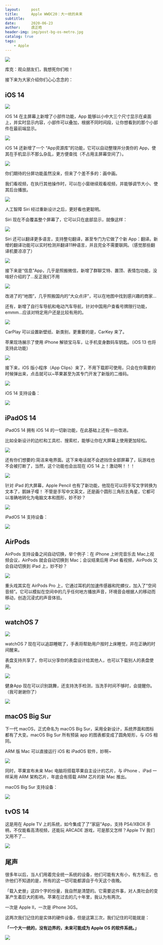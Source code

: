 ```yaml
---
layout:     post
title:      Apple WWDC20：大一统的未来 
subtitle:   
date:       2020-06-23 
author:     虞正皓
header-img: img/post-bg-os-metro.jpg
catalog: true 
tags:
    - Apple
---
```

![](https://tva1.sinaimg.cn/large/007S8ZIlly1gg3nxjaku2j30h509pdmr.jpg)

库克：观众朋友们，我想死你们啦！

接下来为大家介绍你们心心念念的：

## iOS 14

![](https://tva1.sinaimg.cn/large/007S8ZIlly1gg3og3n9z6j30ih09aten.jpg)

iOS 14 在主屏幕上新增了小部件功能，App 能够以小中大三个尺寸显示在桌面上，并实时显示内容，小部件可以叠加，根据不同时间段，让你想看到的那个小部件在最前端显示。

![](https://tva1.sinaimg.cn/large/007S8ZIlly1gg3ogh3le5j30ih09ak02.jpg)

iOS 14 还新增了一个 “App资源库”的功能，它可以自动整理并分类你的 App，使其在手机显示不那么杂乱，更方便查找（不占用主屏幕空间了）。

![](https://tva1.sinaimg.cn/large/007S8ZIlly1gg3ogtvo9bj30ih09z0vo.jpg)

你们期待的分屏功能虽然没来，但来了个差不多的：画中画。

我们看视频，在执行其他操作时，可以在小窗继续观看视频，并能够调节大小、使其后台播放。

![](https://tva1.sinaimg.cn/large/007S8ZIlly1gg3oh41ynej30ih09zgog.jpg)

人工智障 Siri 经过重新设计之后，更好看也更聪明。

Siri 现在不会覆盖整个屏幕了，它可以只在底部显示，就像这样：

![](https://tva1.sinaimg.cn/large/007S8ZIlly1gg3ohingw8j30ih09z770.jpg)

Siri 还可以翻译更多语言，支持整句翻译，甚至专门为它做了个新 App：翻译。新增的翻译功能可以实时检测并翻译11种语言，并且完全不需要联网。（感觉那些翻译机要凉凉了）

![](https://tva1.sinaimg.cn/large/007S8ZIlly1gg3ohyk5v9j30ih09zmz4.jpg)

接下来是“信息”App，几乎是照搬微信，新增了群聊艾特、置顶、表情包功能，没啥好介绍的了...反正我们不用

![](https://tva1.sinaimg.cn/large/007S8ZIlly1gg3oica2z9j30ih09zq5s.jpg)

改进了的“地图”，几乎照搬国内的“大众点评”，可以在地图中找到感兴趣的商家...

还有，新增了自行车导航和电动汽车导航，针对中国用户查看号牌限行功能，emmm...应该对特定用户还是比较有用的。

![](https://tva1.sinaimg.cn/large/007S8ZIlly1gg3oimbucjj30ih09zwha.jpg)

CarPlay 可以设置新壁纸、新类别，更重要的是，CarKey 来了。

苹果现场展示了使用 iPhone 解锁宝马车，让手机变身数码车钥匙。（iOS 13 也将支持此功能）

![](https://tva1.sinaimg.cn/large/007S8ZIlly1gg3oixg82oj30ih09zalh.jpg)

接下来，iOS 版小程序（App Clips）来了，不用下载即可使用，只会在你需要的时候弹出来，点击就可以~苹果甚至为其专门开发了新版的二维码。

![](https://tva1.sinaimg.cn/large/007S8ZIlly1gg3ojcr94fj30ih0avgsa.jpg)

iOS 14 支持设备：

![](https://tva1.sinaimg.cn/large/007S8ZIlly1gg3ojnj187j30ih09b0x6.jpg)

## iPadOS 14

iPadOS 14 拥有 iOS 14 的一切新功能，在此基础上还有一些改进。

比如全新设计的边栏和工具栏、搜索栏，能够让你在大屏幕上使用更加轻松。

![](https://tva1.sinaimg.cn/large/007S8ZIlly1gg3ok01om6j30ih0a9qb4.jpg)

还有你们想要的:简洁来电界面。这下来电话就不会遮挡住全部屏幕了，玩游戏也不会被打断了，当然，这个功能也会出现在 iOS 14 上！激动啊！！！

![](https://tva1.sinaimg.cn/large/007S8ZIlly1gg3ok8bvrfj30ih0a9wjw.jpg)

针对 iPad 的大屏幕，Apple Pencil 也有了新功能，他现在可以将手写文字转换为文本了，鹅妹子嘤！
不管是手写中文英文，还是画个圆形三角形五角星，它都可以准确地转化为电脑文本和图形，妙不妙？

![](https://tva1.sinaimg.cn/large/007S8ZIlly1gg3okj9caoj30ih0a9wf4.jpg)

iPadOS 14 支持设备：

![](https://tva1.sinaimg.cn/large/007S8ZIlly1gg3oky7p7bj30ih08ste0.jpg)

## AirPods

AirPods 支持设备之间自动切换，举个例子：在 iPhone 上听完音乐去 Mac上视频会议，AirPods 就会自动切换到 Mac；会议结束后用 iPad 看视频，AirPods 又会自动切换到 iPad 上，妙不妙？

![](https://tva1.sinaimg.cn/large/007S8ZIlly1gg3ol8tcslj30ih0a60yf.jpg)

重头戏其实在 AirPods Pro 上，它通过耳机的加速传感器和陀螺仪，加入了“空间音频”。它可以模拟在空间中的几乎任何地方播放声音，环境音会根据人的移动而移动，创造沉浸式的声音体验。

![](https://tva1.sinaimg.cn/large/007S8ZIlly1gg3olhs018j30ih0a6di8.jpg)

## watchOS 7

![](https://tva1.sinaimg.cn/large/007S8ZIlly1gg3oluldkgj30ih0a6jxe.jpg)

watchOS 7 现在可以追踪睡眠了，手表将帮助用户按时上床睡觉，并在正确的时间醒来。

表盘支持共享了，你可以分享你的表盘设计给其他人，也可以下载别人的表盘使用。

![](https://tva1.sinaimg.cn/large/007S8ZIlly1gg3oluldkgj30ih0a6jxe.jpg)

健身App 现在可以识别跳舞，还支持洗手检测，当洗手时间不够时，会提醒你。（我可谢谢你了）

![](https://tva1.sinaimg.cn/large/007S8ZIlly1gg3omcwmhwj30ih0aedr4.jpg)

## macOS Big Sur

下一代 macOS，正式命名为 macOS Big Sur，采用全新设计，系统界面和图标都有了大变。macOS Big Sur 所有预装 app 的图表都变成了圆角矩形，与 iOS 相同。

ARM 版 Mac 可以直接运行 iOS 和 iPadOS 软件，妙啊~

![](https://tva1.sinaimg.cn/large/007S8ZIlly1gg3omojtzzj30ih0ae46p.jpg)

同时，苹果宣布未来 Mac 电脑将搭载苹果自主设计的芯片，与 iPhone 、iPad 一样采用 ARM 架构芯片，年底会有搭载 ARM 芯片的新 Mac 推出。

macOS Big Sur 支持设备：

![](https://tva1.sinaimg.cn/large/007S8ZIlly1gg3on1a0wtj30ih0avahc.jpg)

## tvOS 14

这是用在 Apple TV 上的系统，如今集成了了“家庭”App，支持 PS4/XBOX 手柄，不仅能看高清视频，还能玩 ARCADE 游戏，可是那又怎样？Apple TV 我们又用不了...

![](https://tva1.sinaimg.cn/large/007S8ZIlly1gg3onfwsnqj30ih0abtfg.jpg)

## 尾声


很多年以后，当人们用着完全统一系统的设备，他们可能有大有小，有方有正。也许他们不知道的是，所有的这一切可能都源自于今天这个夜晚。 

「载入史册」这四个字的份量，我自然是清楚的。它需要这件事，对人类社会的变革产生着巨大的影响。苹果在过去的几十年里，我认为有两次。 

一次是 Apple II，一次是 iPhone 3GS。 

这两次我们记住的是实体的硬件设备，但是这第三次，我们记住的可能就是： 

**「一个大一统的，没有边界的，未来可能成为 Apple OS 的软件系统。」**

![](https://tva1.sinaimg.cn/large/007S8ZIlly1gg3od64dirj30h50c8aql.jpg)





